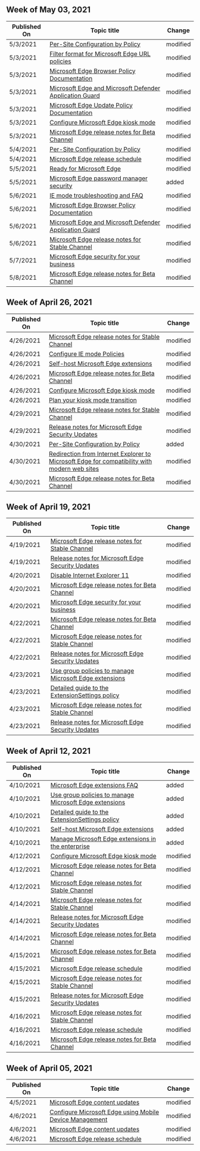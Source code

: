 <!-- This file is generated automatically each week. Changes made to this file will be overwritten.-->



## Week of May 03, 2021


| Published On |Topic title | Change |
|------|------------|--------|
| 5/3/2021 | [Per-Site Configuration by Policy ](/DeployEdge/per-site-configuration-by-policy) | modified |
| 5/3/2021 | [Filter format for Microsoft Edge URL policies](/DeployEdge/edge-learnmmore-url-list-filter%20format) | modified |
| 5/3/2021 | [Microsoft Edge Browser Policy Documentation](/DeployEdge/microsoft-edge-policies) | modified |
| 5/3/2021 | [Microsoft Edge and Microsoft Defender Application Guard](/DeployEdge/microsoft-edge-security-windows-defender-application-guard) | modified |
| 5/3/2021 | [Microsoft Edge Update Policy Documentation](/DeployEdge/microsoft-edge-update-policies) | modified |
| 5/3/2021 | [Configure Microsoft Edge kiosk mode](/DeployEdge/microsoft-edge-configure-kiosk-mode) | modified |
| 5/3/2021 | [Microsoft Edge release notes for Beta Channel](/DeployEdge/microsoft-edge-relnote-beta-channel) | modified |
| 5/4/2021 | [Per-Site Configuration by Policy ](/DeployEdge/per-site-configuration-by-policy) | modified |
| 5/4/2021 | [Microsoft Edge release schedule](/DeployEdge/microsoft-edge-release-schedule) | modified |
| 5/5/2021 | [Ready for Microsoft Edge](/DeployEdge/deploy-edge-ready-for-edge) | modified |
| 5/5/2021 | [Microsoft Edge password manager security ](/DeployEdge/microsoft-edge-security-password-manager-security) | added |
| 5/6/2021 | [IE mode troubleshooting and FAQ](/DeployEdge/edge-ie-mode-faq) | modified |
| 5/6/2021 | [Microsoft Edge Browser Policy Documentation](/DeployEdge/microsoft-edge-policies) | modified |
| 5/6/2021 | [Microsoft Edge and Microsoft Defender Application Guard](/DeployEdge/microsoft-edge-security-windows-defender-application-guard) | modified |
| 5/6/2021 | [Microsoft Edge release notes for Stable Channel](/DeployEdge/microsoft-edge-relnote-stable-channel) | modified |
| 5/7/2021 | [Microsoft Edge security for your business](/DeployEdge/ms-edge-security-for-business) | modified |
| 5/8/2021 | [Microsoft Edge release notes for Beta Channel](/DeployEdge/microsoft-edge-relnote-beta-channel) | modified |


## Week of April 26, 2021


| Published On |Topic title | Change |
|------|------------|--------|
| 4/26/2021 | [Microsoft Edge release notes for Stable Channel](/DeployEdge/microsoft-edge-relnote-stable-channel) | modified |
| 4/26/2021 | [Configure IE mode Policies](/DeployEdge/edge-ie-mode-policies) | modified |
| 4/26/2021 | [Self-host Microsoft Edge extensions](/DeployEdge/microsoft-edge-manage-extensions-webstore) | modified |
| 4/26/2021 | [Microsoft Edge release notes for Beta Channel](/DeployEdge/microsoft-edge-relnote-beta-channel) | modified |
| 4/26/2021 | [Configure Microsoft Edge kiosk mode](/DeployEdge/microsoft-edge-configure-kiosk-mode) | modified |
| 4/26/2021 | [Plan your kiosk mode transition](/DeployEdge/microsoft-edge-kiosk-mode-transition-plan) | modified |
| 4/29/2021 | [Microsoft Edge release notes for Stable Channel](/DeployEdge/microsoft-edge-relnote-stable-channel) | modified |
| 4/29/2021 | [Release notes for Microsoft Edge Security Updates](/DeployEdge/microsoft-edge-relnotes-security) | modified |
| 4/30/2021 | [Per-Site Configuration by Policy ](/DeployEdge/per-site-configuration-by-policy) | added |
| 4/30/2021 | [Redirection from Internet Explorer to Microsoft Edge for compatibility with modern web sites](/DeployEdge/edge-learnmore-neededge) | modified |
| 4/30/2021 | [Microsoft Edge release notes for Beta Channel](/DeployEdge/microsoft-edge-relnote-beta-channel) | modified |


## Week of April 19, 2021


| Published On |Topic title | Change |
|------|------------|--------|
| 4/19/2021 | [Microsoft Edge release notes for Stable Channel](/DeployEdge/microsoft-edge-relnote-stable-channel) | modified |
| 4/19/2021 | [Release notes for Microsoft Edge Security Updates](/DeployEdge/microsoft-edge-relnotes-security) | modified |
| 4/20/2021 | [Disable Internet Explorer 11](/DeployEdge/edge-ie-disable-ie11) | modified |
| 4/20/2021 | [Microsoft Edge release notes for Beta Channel](/DeployEdge/microsoft-edge-relnote-beta-channel) | modified |
| 4/20/2021 | [Microsoft Edge security for your business](/DeployEdge/ms-edge-security-for-business) | modified |
| 4/22/2021 | [Microsoft Edge release notes for Beta Channel](/DeployEdge/microsoft-edge-relnote-beta-channel) | modified |
| 4/22/2021 | [Microsoft Edge release notes for Stable Channel](/DeployEdge/microsoft-edge-relnote-stable-channel) | modified |
| 4/22/2021 | [Release notes for Microsoft Edge Security Updates](/DeployEdge/microsoft-edge-relnotes-security) | modified |
| 4/23/2021 | [Use group policies to manage Microsoft Edge extensions](/DeployEdge/microsoft-edge-manage-extensions-policies) | modified |
| 4/23/2021 | [Detailed guide to the ExtensionSettings policy](/DeployEdge/microsoft-edge-manage-extensions-ref-guide) | modified |
| 4/23/2021 | [Microsoft Edge release notes for Stable Channel](/DeployEdge/microsoft-edge-relnote-stable-channel) | modified |
| 4/23/2021 | [Release notes for Microsoft Edge Security Updates](/DeployEdge/microsoft-edge-relnotes-security) | modified |


## Week of April 12, 2021


| Published On |Topic title | Change |
|------|------------|--------|
| 4/10/2021 | [Microsoft Edge extensions FAQ](/DeployEdge/microsoft-edge-manage-extensions-faq) | added |
| 4/10/2021 | [Use group policies to manage Microsoft Edge extensions](/DeployEdge/microsoft-edge-manage-extensions-policies) | added |
| 4/10/2021 | [Detailed guide to the ExtensionSettings policy](/DeployEdge/microsoft-edge-manage-extensions-ref-guide) | added |
| 4/10/2021 | [Self-host Microsoft Edge extensions](/DeployEdge/microsoft-edge-manage-extensions-webstore) | added |
| 4/10/2021 | [Manage Microsoft Edge extensions in the enterprise](/DeployEdge/microsoft-edge-manage-extensions) | added |
| 4/12/2021 | [Configure Microsoft Edge kiosk mode](/DeployEdge/microsoft-edge-configure-kiosk-mode) | modified |
| 4/12/2021 | [Microsoft Edge release notes for Beta Channel](/DeployEdge/microsoft-edge-relnote-beta-channel) | modified |
| 4/12/2021 | [Microsoft Edge release notes for Stable Channel](/DeployEdge/microsoft-edge-relnote-stable-channel) | modified |
| 4/14/2021 | [Microsoft Edge release notes for Stable Channel](/DeployEdge/microsoft-edge-relnote-stable-channel) | modified |
| 4/14/2021 | [Release notes for Microsoft Edge Security Updates](/DeployEdge/microsoft-edge-relnotes-security) | modified |
| 4/14/2021 | [Microsoft Edge release notes for Beta Channel](/DeployEdge/microsoft-edge-relnote-beta-channel) | modified |
| 4/15/2021 | [Microsoft Edge release notes for Beta Channel](/DeployEdge/microsoft-edge-relnote-beta-channel) | modified |
| 4/15/2021 | [Microsoft Edge release schedule](/DeployEdge/microsoft-edge-release-schedule) | modified |
| 4/15/2021 | [Microsoft Edge release notes for Stable Channel](/DeployEdge/microsoft-edge-relnote-stable-channel) | modified |
| 4/15/2021 | [Release notes for Microsoft Edge Security Updates](/DeployEdge/microsoft-edge-relnotes-security) | modified |
| 4/16/2021 | [Microsoft Edge release notes for Stable Channel](/DeployEdge/microsoft-edge-relnote-stable-channel) | modified |
| 4/16/2021 | [Microsoft Edge release schedule](/DeployEdge/microsoft-edge-release-schedule) | modified |
| 4/16/2021 | [Microsoft Edge release notes for Beta Channel](/DeployEdge/microsoft-edge-relnote-beta-channel) | modified |


## Week of April 05, 2021


| Published On |Topic title | Change |
|------|------------|--------|
| 4/5/2021 | [Microsoft Edge content updates](/DeployEdge/microsoft-edge-content-updates) | modified |
| 4/6/2021 | [Configure Microsoft Edge using Mobile Device Management](/DeployEdge/configure-edge-with-mdm) | modified |
| 4/6/2021 | [Microsoft Edge content updates](/DeployEdge/microsoft-edge-content-updates) | modified |
| 4/6/2021 | [Microsoft Edge release schedule](/DeployEdge/microsoft-edge-release-schedule) | modified |
